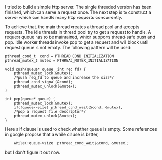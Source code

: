 I tried to build a simple http server. The single threaded version has been finished, which can serve a request once. The next step is to construct a server which can handle many http requests concurrently.

To achieve that, the main thread creates a thread pool and accepts requests. The idle threads in thread pool try to get a request to handle. A request queue has to be maintained, which supports thread-safe push and pop. Idle worker threads invoke pop to get a request and will block until request queue is not empty. The following pattern will be used:
```
pthread_cond_t  cond = PTHREAD_COND_INITIALIZATION
pthread_mutex_t mutex = PTHREAD_MUTEX_INITIALIZATION

void push(queue* queue, int req_fd) {
    pthread_mutex_lock(&mutex);
    /*push req_fd to queue and increase the size*/
    pthread_cond_signal(&cond);
    pthread_mutex_unlock(&mutex);
}

int pop(queue* queue) {
    pthread_mutex_lock(&mutex);
    if(!queue->size) pthread_cond_wait(&cond, &mutex);
    /*pop a request file descriptor*/
    pthread_mutex_unlock(&mutex);
}

```

Here a if clause is used to check whether queue is empty. Some references in google propose that a while clause is better,
```
    while(!queue->size) pthread_cond_wait(&cond, &mutex);
```
 but I don't figure it out now.
